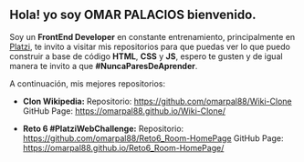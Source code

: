 ## Hola! yo soy OMAR PALACIOS bienvenido.

Soy un **FrontEnd Developer** en constante entrenamiento, principalmente en [Platzi](https://platzi.com/ "Platzi"), te invito a visitar mis repositorios para que puedas ver lo que puedo construir a base de código **HTML**, **CSS** y **JS**, espero te gusten y de igual manera te invito a que **#NuncaParesDeAprender**.

A continuación, mis mejores repositorios: 

- **Clon Wikipedia:**
	Repositorio: https://github.com/omarpal88/Wiki-Clone
	GitHub Page: https://omarpal88.github.io/Wiki-Clone/

- **Reto 6 #PlatziWebChallenge:**
	Repositorio: https://github.com/omarpal88/Reto6_Room-HomePage
	GitHub Page: https://omarpal88.github.io/Reto6_Room-HomePage/
